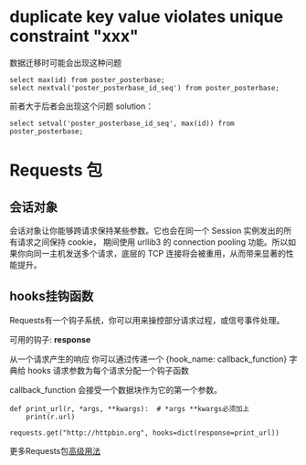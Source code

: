 # duplicate key value violates unique constraint "xxx"
数据迁移时可能会出现这种问题

    select max(id) from poster_posterbase;
    select nextval('poster_posterbase_id_seq') from poster_posterbase;

前者大于后者会出现这个问题
solution：

    select setval('poster_posterbase_id_seq', max(id)) from poster_posterbase;


# Requests 包
## 会话对象
会话对象让你能够跨请求保持某些参数。它也会在同一个 Session 实例发出的所有请求之间保持 cookie， 期间使用 urllib3 的 connection pooling 功能。所以如果你向同一主机发送多个请求，底层的 TCP 连接将会被重用，从而带来显著的性能提升。

## hooks挂钩函数
Requests有一个钩子系统，你可以用来操控部分请求过程，或信号事件处理。

可用的钩子: **response**

从一个请求产生的响应
你可以通过传递一个 {hook_name: callback_function} 字典给 hooks 请求参数为每个请求分配一个钩子函数

callback_function 会接受一个数据块作为它的第一个参数。

    def print_url(r, *args, **kwargs):  # *args **kwargs必须加上
        print(r.url)

    requests.get("http://httpbin.org", hooks=dict(response=print_url))

更多Requests包[高级用法](http://docs.python-requests.org/zh_CN/latest/user/advanced.html)